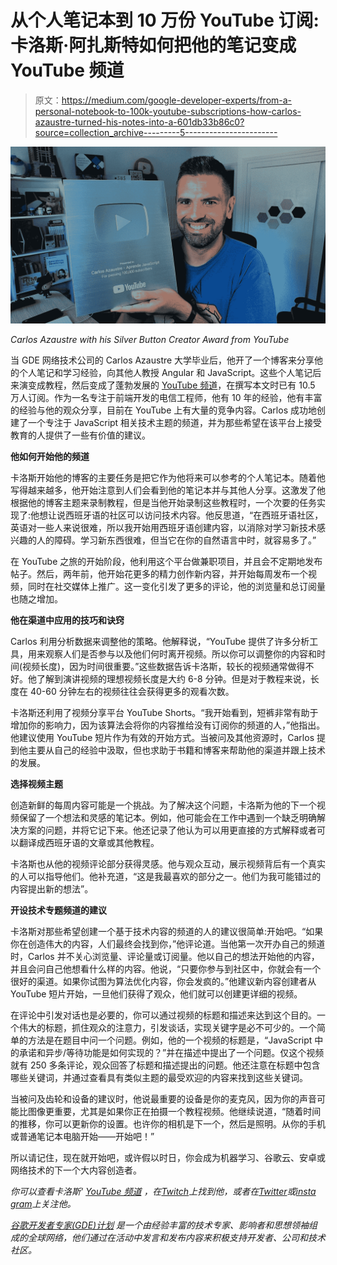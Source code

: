 # 从个人笔记本到 10 万份 YouTube 订阅:卡洛斯·阿扎斯特如何把他的笔记变成 YouTube 频道

> 原文：<https://medium.com/google-developer-experts/from-a-personal-notebook-to-100k-youtube-subscriptions-how-carlos-azaustre-turned-his-notes-into-a-601db33b86c0?source=collection_archive---------5----------------------->

![](img/f9e68a734aeb94812346c43f6b91e216.png)

*Carlos Azaustre with his Silver Button Creator Award from YouTube*

当 GDE 网络技术公司的 Carlos Azaustre 大学毕业后，他开了一个博客来分享他的个人笔记和学习经验，向其他人教授 Angular 和 JavaScript。这些个人笔记后来演变成教程，然后变成了蓬勃发展的 [YouTube 频道](https://www.youtube.com/c/CarlosAzaustre)，在撰写本文时已有 10.5 万人订阅。作为一名专注于前端开发的电信工程师，他有 10 年的经验，他有丰富的经验与他的观众分享，目前在 YouTube 上有大量的竞争内容。Carlos 成功地创建了一个专注于 JavaScript 相关技术主题的频道，并为那些希望在该平台上接受教育的人提供了一些有价值的建议。

**他如何开始他的频道**

卡洛斯开始他的博客的主要任务是把它作为他将来可以参考的个人笔记本。随着他写得越来越多，他开始注意到人们会看到他的笔记本并与其他人分享。这激发了他根据他的博客主题来录制教程，但是当他开始录制这些教程时，一个次要的任务实现了:他想让说西班牙语的社区可以访问技术内容。他反思道，“在西班牙语社区，英语对一些人来说很难，所以我开始用西班牙语创建内容，以消除对学习新技术感兴趣的人的障碍。学习新东西很难，但当它在你的自然语言中时，就容易多了。”

在 YouTube 之旅的开始阶段，他利用这个平台做兼职项目，并且会不定期地发布帖子。然后，两年前，他开始花更多的精力创作新内容，并开始每周发布一个视频，同时在社交媒体上推广。这一变化引发了更多的评论，他的浏览量和总订阅量也随之增加。

**他在渠道中应用的技巧和诀窍**

Carlos 利用分析数据来调整他的策略。他解释说，“YouTube 提供了许多分析工具，用来观察人们是否参与以及他们何时离开视频。所以你可以调整你的内容和时间(视频长度)，因为时间很重要。”这些数据告诉卡洛斯，较长的视频通常做得不好。他了解到演讲视频的理想视频长度是大约 6-8 分钟。但是对于教程来说，长度在 40-60 分钟左右的视频往往会获得更多的观看次数。

卡洛斯还利用了视频分享平台 YouTube Shorts。“我开始看到，短裤非常有助于增加你的影响力，因为该算法会将你的内容推给没有订阅你的频道的人，”他指出。他建议使用 YouTube 短片作为有效的开始方式。当被问及其他资源时，Carlos 提到他主要从自己的经验中汲取，但也求助于书籍和博客来帮助他的渠道并跟上技术的发展。

**选择视频主题**

创造新鲜的每周内容可能是一个挑战。为了解决这个问题，卡洛斯为他的下一个视频保留了一个想法和灵感的笔记本。例如，他可能会在工作中遇到一个缺乏明确解决方案的问题，并将它记下来。他还记录了他认为可以用更直接的方式解释或者可以翻译成西班牙语的文章或其他教程。

卡洛斯也从他的视频评论部分获得灵感。他与观众互动，展示视频背后有一个真实的人可以指导他们。他补充道，“这是我最喜欢的部分之一。他们为我可能错过的内容提出新的想法”。

**开设技术专题频道的建议**

卡洛斯对那些希望创建一个基于技术内容的频道的人的建议很简单:开始吧。“如果你在创造伟大的内容，人们最终会找到你，”他评论道。当他第一次开办自己的频道时，Carlos 并不关心浏览量、评论量或订阅量。他以自己的想法开始他的内容，并且会问自己他想看什么样的内容。他说，“只要你参与到社区中，你就会有一个很好的渠道。如果你试图为算法优化内容，你会发疯的。”他建议新内容创建者从 YouTube 短片开始，一旦他们获得了观众，他们就可以创建更详细的视频。

在评论中引发对话也是必要的，你可以通过视频的标题和描述来达到这个目的。一个伟大的标题，抓住观众的注意力，引发谈话，实现关键字是必不可少的。一个简单的方法是在题目中问一个问题。例如，他的一个视频的标题是，“JavaScript 中的承诺和异步/等待功能是如何实现的？”并在描述中提出了一个问题。仅这个视频就有 250 多条评论，观众回答了标题和描述提出的问题。他还注意在标题中包含哪些关键词，并通过查看具有类似主题的最受欢迎的内容来找到这些关键词。

当被问及齿轮和设备的建议时，他说最重要的设备是你的麦克风，因为你的声音可能比图像更重要，尤其是如果你正在拍摄一个教程视频。他继续说道，“随着时间的推移，你可以更新你的设置。也许你的相机是下一个，然后是照明。从你的手机或普通笔记本电脑开始——开始吧！”

所以请记住，现在就开始吧，或许假以时日，你会成为机器学习、谷歌云、安卓或网络技术的下一个大内容创造者。

*你可以查看卡洛斯'* [*YouTube 频道*](https://www.youtube.com/c/CarlosAzaustre/featured) *，在*[*Twitch*](https://twitch.tv/carlosazaustre)*上找到他，或者在*[*Twitter*](https://twitter.com/carlosazaustre)*或*[*insta gram*](https://instagram.com/carlosazaustre)*上关注他。*

[*谷歌开发者专家(GDE)计划*](https://developers.google.com/community/experts) *是一个由经验丰富的技术专家、影响者和思想领袖组成的全球网络，他们通过在活动中发言和发布内容来积极支持开发者、公司和技术社区。*